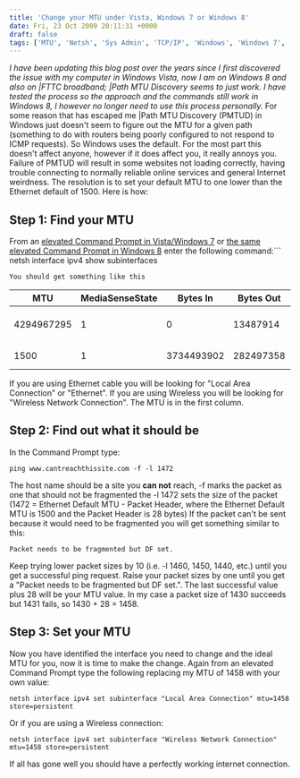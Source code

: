 ```yaml
---
title: 'Change your MTU under Vista, Windows 7 or Windows 8'
date: Fri, 23 Oct 2009 20:11:31 +0000
draft: false
tags: ['MTU', 'Netsh', 'Sys Admin', 'TCP/IP', 'Windows', 'Windows 7', 'Windows Vista']
---
```


_I have been updating this blog post over the years since I first discovered the issue with my computer in Windows Vista, now I am on Windows 8 and also on |FTTC broadband; |Path MTU Discovery seems to just work. I have tested the process so the approach and the commands still work in Windows 8, I however no longer need to use this process personally._ For some reason that has escaped me |Path MTU Discovery (PMTUD) in Windows just doesn't seem to figure out the MTU for a given path (something to do with routers being poorly configured to not respond to ICMP requests). So Windows uses the default. For the most part this doesn't affect anyone, however if it does affect you, it really annoys you. Failure of PMTUD will result in some websites not loading correctly, having trouble connecting to normally reliable online services and general Internet weirdness. The resolution is to set your default MTU to one lower than the Ethernet default of 1500. Here is how:

## Step 1: Find your MTU

From an [elevated Command Prompt in Vista/Windows 7](/archives/2010/10/07/elevated-command-prompt-on-vista-and-windows-7/) or [the same elevated Command Prompt in Windows 8](/archives/2013/03/10/elevated-command-prompt-on-windows-8/) enter the following command:```
netsh interface ipv4 show subinterfaces

```
You should get something like this
```

| MTU      | MediaSenseState | Bytes In | Bytes Out | Interface |
|----------|-----------------|----------|-----------|-----------|
|4294967295| 1               | 0        | 13487914  | Loopback Pseudo-Interface 1
|1500      | 1               | 3734493902 | 282497358 | Local Area Connection

If you are using Ethernet cable you will be looking for "Local Area Connection" or "Ethernet". If you are using Wireless you will be looking for "Wireless Network Connection". The MTU is in the first column.

## Step 2: Find out what it should be

In the Command Prompt type:

```
ping www.cantreachthissite.com -f -l 1472
```

The host name should be a site you **can not** reach, -f marks the packet as one that should not be fragmented the -l 1472 sets the size of the packet (1472 = Ethernet Default MTU - Packet Header, where the Ethernet Default MTU is 1500 and the Packet Header is 28 bytes) If the packet can't be sent because it would need to be fragmented you will get something similar to this:

```
Packet needs to be fragmented but DF set.
```

Keep trying lower packet sizes by 10 (i.e. -l 1460, 1450, 1440, etc.) until you get a successful ping request. Raise your packet sizes by one until you get a "Packet needs to be fragmented but DF set.". The last successful value plus 28 will be your MTU value. In my case a packet size of 1430 succeeds but 1431 fails, so 1430 + 28 = 1458. 

## Step 3: Set your MTU

Now you have identified the interface you need to change and the ideal MTU for you, now it is time to make the change. Again from an elevated Command Prompt type the following replacing my MTU of 1458 with your own value:

```
netsh interface ipv4 set subinterface "Local Area Connection" mtu=1458 store=persistent
```

Or if you are using a Wireless connection:

```
netsh interface ipv4 set subinterface "Wireless Network Connection" mtu=1458 store=persistent
```

If all has gone well you should have a perfectly working internet connection.
